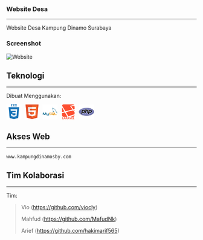 ### Website Desa
***
Website Desa Kampung Dinamo Surabaya

### Screenshot
![Website](https://user-images.githubusercontent.com/61369265/209563514-f54cf14d-ca77-4c82-9edf-8f0956580e56.jpg)



## Teknologi
***
Dibuat Menggunakan:
<div>
  <img src="https://github.com/devicons/devicon/blob/master/icons/css3/css3-plain-wordmark.svg"  title="CSS3" alt="CSS" width="40" height="40"/>&nbsp;
  <img src="https://github.com/devicons/devicon/blob/master/icons/html5/html5-original.svg" title="HTML5" alt="HTML" width="40" height="40"/>&nbsp;
  <img src="https://github.com/devicons/devicon/blob/master/icons/mysql/mysql-original-wordmark.svg" title="MySQL"  alt="MySQL" width="40" height="40"/>&nbsp;
  <img src="https://github.com/devicons/devicon/blob/master/icons/laravel/laravel-plain-wordmark.svg" title="Laravel"  alt="Laravel" width="40" height="40"/>&nbsp;
  <img src="https://github.com/devicons/devicon/blob/master/icons/php/php-original.svg" title="PHP"  alt="PHP" width="40" height="40"/>&nbsp;
</div>

## Akses Web
***
```
www.kampungdinamosby.com
```

## Tim Kolaborasi
***
Tim:
> Vio (https://github.com/viocly)
>
> Mahfud (https://github.com/MafudNk)
>
>
> Arief (https://github.com/hakimarif565)
>
